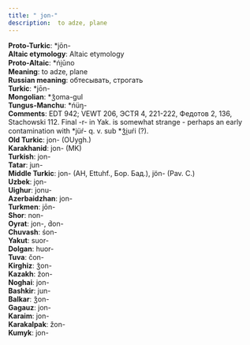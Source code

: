 ```yaml
---
title: " jon-"
description:  to adze, plane
---
```


<strong>Proto-Turkic</strong>:  *jōn-<br>
<strong>Altaic etymology</strong>:  Altaic etymology<br>
<strong> Proto-Altaic</strong>:  *ńi̯ūno<br>
<strong>Meaning</strong>:  to adze, plane<br>
<strong>Russian meaning</strong>:  обтесывать, строгать<br>
<strong>Turkic</strong>:  *jōn-<br>
<strong>Mongolian</strong>:  *ǯoma-gul<br>
<strong>Tungus-Manchu</strong>:  *ńüŋ-<br>
<strong>Comments</strong>:  EDT 942; VEWT 206, ЭСТЯ 4, 221-222, Федотов 2, 136, Stachowski 112. Final -r- in Yak. is somewhat strange - perhaps an early contamination with *jüŕ- q. v. sub *ǯi̯uŕi (?).<br>
<strong>Old Turkic</strong>:  jon- (OUygh.)<br>
<strong>Karakhanid</strong>:  jon- (MK)<br>
<strong>Turkish</strong>:  jon-<br>
<strong>Tatar</strong>:  jun-<br>
<strong>Middle Turkic</strong>:  jon- (AH, Ettuhf., Бор. Бад.), jön- (Pav. C.)<br>
<strong>Uzbek</strong>:  jọn-<br>
<strong>Uighur</strong>:  jonu-<br>
<strong>Azerbaidzhan</strong>:  jon-<br>
<strong>Turkmen</strong>:  jōn-<br>
<strong>Shor</strong>:  non-<br>
<strong>Oyrat</strong>:  jon-, d́on-<br>
<strong>Chuvash</strong>:  śon-<br>
<strong>Yakut</strong>:  suor-<br>
<strong>Dolgan</strong>:  huor-<br>
<strong>Tuva</strong>:  čon-<br>
<strong>Kirghiz</strong>:  ǯon-<br>
<strong>Kazakh</strong>:  žon-<br>
<strong>Noghai</strong>:  jon-<br>
<strong>Bashkir</strong>:  jun-<br>
<strong>Balkar</strong>:  ǯon-<br>
<strong>Gagauz</strong>:  jon-<br>
<strong>Karaim</strong>:  jon-<br>
<strong>Karakalpak</strong>:  žon-<br>
<strong>Kumyk</strong>:  jon-<br>


